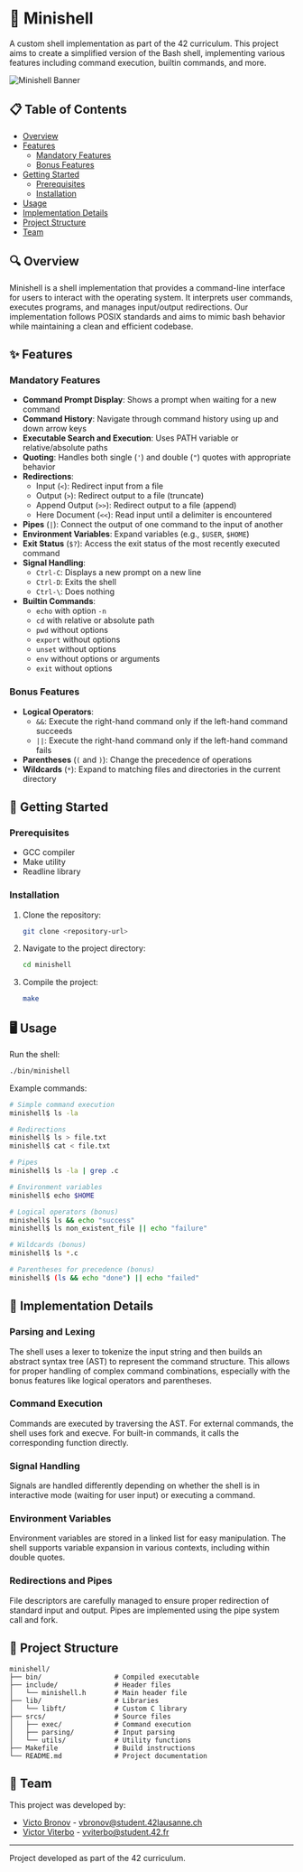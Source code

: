 # 🐚 Minishell

A custom shell implementation as part of the 42 curriculum. This project aims to create a simplified version of the Bash shell, implementing various features including command execution, builtin commands, and more.

![Minishell Banner](https://i.imgur.com/pWw8LYh.png)

## 📋 Table of Contents

- [Overview](#overview)
- [Features](#features)
  - [Mandatory Features](#mandatory-features)
  - [Bonus Features](#bonus-features)
- [Getting Started](#getting-started)
  - [Prerequisites](#prerequisites)
  - [Installation](#installation)
- [Usage](#usage)
- [Implementation Details](#implementation-details)
- [Project Structure](#project-structure)
- [Team](#team)

## 🔍 Overview

Minishell is a shell implementation that provides a command-line interface for users to interact with the operating system. It interprets user commands, executes programs, and manages input/output redirections. Our implementation follows POSIX standards and aims to mimic bash behavior while maintaining a clean and efficient codebase.

## ✨ Features

### Mandatory Features

- **Command Prompt Display**: Shows a prompt when waiting for a new command
- **Command History**: Navigate through command history using up and down arrow keys
- **Executable Search and Execution**: Uses PATH variable or relative/absolute paths
- **Quoting**: Handles both single (`'`) and double (`"`) quotes with appropriate behavior
- **Redirections**:
  - Input (`<`): Redirect input from a file
  - Output (`>`): Redirect output to a file (truncate)
  - Append Output (`>>`): Redirect output to a file (append)
  - Here Document (`<<`): Read input until a delimiter is encountered
- **Pipes** (`|`): Connect the output of one command to the input of another
- **Environment Variables**: Expand variables (e.g., `$USER`, `$HOME`)
- **Exit Status** (`$?`): Access the exit status of the most recently executed command
- **Signal Handling**:
  - `Ctrl-C`: Displays a new prompt on a new line
  - `Ctrl-D`: Exits the shell
  - `Ctrl-\`: Does nothing
- **Builtin Commands**:
  - `echo` with option `-n`
  - `cd` with relative or absolute path
  - `pwd` without options
  - `export` without options
  - `unset` without options
  - `env` without options or arguments
  - `exit` without options

### Bonus Features

- **Logical Operators**:
  - `&&`: Execute the right-hand command only if the left-hand command succeeds
  - `||`: Execute the right-hand command only if the left-hand command fails
- **Parentheses** (`(` and `)`): Change the precedence of operations
- **Wildcards** (`*`): Expand to matching files and directories in the current directory

## 🚀 Getting Started

### Prerequisites

- GCC compiler
- Make utility
- Readline library

### Installation

1. Clone the repository:
   ```bash
   git clone <repository-url>
   ```

2. Navigate to the project directory:
   ```bash
   cd minishell
   ```

3. Compile the project:
   ```bash
   make
   ```

## 🖥️ Usage

Run the shell:
```bash
./bin/minishell
```

Example commands:
```bash
# Simple command execution
minishell$ ls -la

# Redirections
minishell$ ls > file.txt
minishell$ cat < file.txt

# Pipes
minishell$ ls -la | grep .c

# Environment variables
minishell$ echo $HOME

# Logical operators (bonus)
minishell$ ls && echo "success"
minishell$ ls non_existent_file || echo "failure"

# Wildcards (bonus)
minishell$ ls *.c

# Parentheses for precedence (bonus)
minishell$ (ls && echo "done") || echo "failed"
```

## 🔧 Implementation Details

### Parsing and Lexing

The shell uses a lexer to tokenize the input string and then builds an abstract syntax tree (AST) to represent the command structure. This allows for proper handling of complex command combinations, especially with the bonus features like logical operators and parentheses.

### Command Execution

Commands are executed by traversing the AST. For external commands, the shell uses fork and execve. For built-in commands, it calls the corresponding function directly.

### Signal Handling

Signals are handled differently depending on whether the shell is in interactive mode (waiting for user input) or executing a command.

### Environment Variables

Environment variables are stored in a linked list for easy manipulation. The shell supports variable expansion in various contexts, including within double quotes.

### Redirections and Pipes

File descriptors are carefully managed to ensure proper redirection of standard input and output. Pipes are implemented using the pipe system call and fork.

## 📁 Project Structure

```
minishell/
├── bin/                  # Compiled executable
├── include/              # Header files
│   └── minishell.h       # Main header file
├── lib/                  # Libraries
│   └── libft/            # Custom C library
├── srcs/                 # Source files
│   ├── exec/             # Command execution
│   ├── parsing/          # Input parsing
│   └── utils/            # Utility functions
├── Makefile              # Build instructions
└── README.md             # Project documentation
```

## 👥 Team

This project was developed by:

- [Victo Bronov](https://github.com/VictorBro) - vbronov@student.42lausanne.ch
- [Victor Viterbo](https://github.com/victorviterbo) - vviterbo@student.42.fr

---

Project developed as part of the 42 curriculum.
